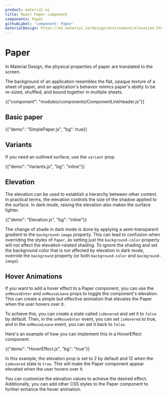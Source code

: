 ```yaml
---
product: material-ui
title: React Paper component
components: Paper
githubLabel: 'component: Paper'
materialDesign: https://m2.material.io/design/environment/elevation.html
---
```


# Paper

<p class="description">In Material Design, the physical properties of paper are translated to the screen. </p>

The background of an application resembles the flat, opaque texture of a sheet of paper, and an application's behavior mimics paper's ability to be re-sized, shuffled, and bound together in multiple sheets.

{{"component": "modules/components/ComponentLinkHeader.js"}}

## Basic paper

{{"demo": "SimplePaper.js", "bg": true}}

## Variants

If you need an outlined surface, use the `variant` prop.

{{"demo": "Variants.js", "bg": "inline"}}

## Elevation

The elevation can be used to establish a hierarchy between other content. In practical terms, the elevation controls the size of the shadow applied to the surface. In dark mode, raising the elevation also makes the surface lighter.

{{"demo": "Elevation.js", "bg": "inline"}}

The change of shade in dark mode is done by applying a semi-transparent gradient to the `background-image` property.
This can lead to confusion when overriding the styles of `Paper`, as setting just the `background-color` property will not affect the elevation-related shading.
To ignore the shading and set the background color that is not affected by elevation in dark mode, override the `background` property (or both `background-color` and `background-image`).

## Hover Animations

If you want to add a hover effect to a Paper component, you can use the `onMouseEnter` and `onMouseLeave` props to toggle the component's elevation. This can create a simple but effective animation that elevates the Paper when the user hovers over it.

To achieve this, you can create a state called `isHovered` and set it to `false` by default. Then, in the `onMouseEnter` event, you can set `isHovered` to true, and in the `onMouseLeave` event, you can set it back to `false`.

Here's an example of how you can implement this in a HoverEffect component:

{{"demo": "HoverEffect.js", "bg": "true"}}

In this example, the elevation prop is set to 2 by default and 12 when the `isHovered` state is `true`. This will make the Paper component appear elevated when the user hovers over it.

You can customize the elevation values to achieve the desired effect. Additionally, you can add other CSS styles to the Paper component to further enhance the hover animation.
